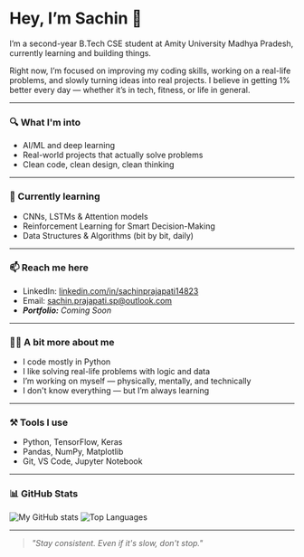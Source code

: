 # Hey, I’m Sachin 👋

I’m a second-year B.Tech CSE student at Amity University Madhya Pradesh, currently learning and building things.

Right now, I’m focused on improving my coding skills, working on a real-life problems, and slowly turning ideas into real projects. I believe in getting 1% better every day — whether it’s in tech, fitness, or life in general.

---

### 🔍 What I'm into
- AI/ML and deep learning
- Real-world projects that actually solve problems
- Clean code, clean design, clean thinking

---

### 🧠 Currently learning
- CNNs, LSTMs & Attention models
- Reinforcement Learning for Smart Decision-Making
- Data Structures & Algorithms (bit by bit, daily)

---

### 📫 Reach me here
- LinkedIn: [linkedin.com/in/sachinprajapati14823](https://linkedin.com/in/sachinprajapati14823)
- Email: sachin.prajapati.sp@outlook.com
- _**Portfolio:** Coming Soon_

---

### 🙋‍♂️ A bit more about me
- I code mostly in Python
- I like solving real-life problems with logic and data
- I’m working on myself — physically, mentally, and technically
- I don't know everything — but I’m always learning

---

### ⚒️ Tools I use
- Python, TensorFlow, Keras
- Pandas, NumPy, Matplotlib
- Git, VS Code, Jupyter Notebook

---

### 📊 GitHub Stats
![My GitHub stats](https://github-readme-stats.vercel.app/api?username=sachin-k-prajapati&show_icons=true&theme=radical&include_all_commits=true)
![Top Languages](https://github-readme-stats.vercel.app/api/top-langs/?username=sachin-k-prajapati&layout=compact&theme=radical)

---

> _"Stay consistent. Even if it's slow, don't stop."_

<!---
sachin-k-prajapati/sachin-k-prajapati is a ✨ special ✨ repository because its `README.md` appears on your GitHub profile.
You can click the Preview link to check out how it looks.
--->
